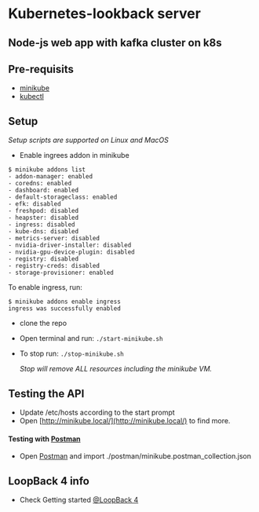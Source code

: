 # Kubernetes-lookback server  
## Node-js web app with kafka cluster on k8s

## Pre-requisits
* [minikube](https://github.com/kubernetes/minikube)
* [kubectl](https://kubernetes.io/docs/tasks/tools/install-kubectl/)

## Setup
*Setup scripts are supported on Linux and MacOS*
* Enable ingrees addon in minikube
```
$ minikube addons list
- addon-manager: enabled
- coredns: enabled
- dashboard: enabled
- default-storageclass: enabled
- efk: disabled
- freshpod: disabled
- heapster: disabled
- ingress: disabled
- kube-dns: disabled
- metrics-server: disabled
- nvidia-driver-installer: disabled
- nvidia-gpu-device-plugin: disabled
- registry: disabled
- registry-creds: disabled
- storage-provisioner: enabled
```
To enable ingress, run:
```
$ minikube addons enable ingress
ingress was successfully enabled
```
* clone the repo
* Open terminal and run: ``./start-minikube.sh``
* To stop run: ``./stop-minikube.sh``
    
    *Stop will remove ALL resources including the minikube VM.* 

## Testing the API
* Update /etc/hosts according to the start prompt
* Open [http://minikube.local/](http://minikube.local/) to find more.

#### Testing with [Postman](https://www.getpostman.com/)
* Open [Postman](https://www.getpostman.com/) and import ./postman/minikube.postman_collection.json

## LoopBack 4 info
* Check Getting started [@LoopBack 4](https://loopback.io/doc/en/lb4/)

